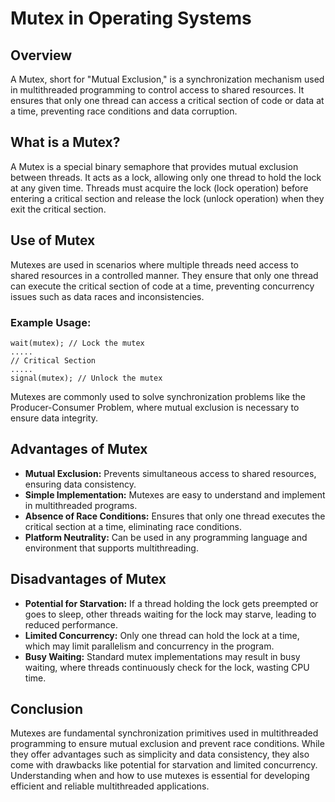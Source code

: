 # Mutex in Operating Systems

## Overview

A Mutex, short for "Mutual Exclusion," is a synchronization mechanism used in multithreaded programming to control access to shared resources. It ensures that only one thread can access a critical section of code or data at a time, preventing race conditions and data corruption.

## What is a Mutex?

A Mutex is a special binary semaphore that provides mutual exclusion between threads. It acts as a lock, allowing only one thread to hold the lock at any given time. Threads must acquire the lock (lock operation) before entering a critical section and release the lock (unlock operation) when they exit the critical section.

## Use of Mutex

Mutexes are used in scenarios where multiple threads need access to shared resources in a controlled manner. They ensure that only one thread can execute the critical section of code at a time, preventing concurrency issues such as data races and inconsistencies.

### Example Usage:

```plaintext
wait(mutex); // Lock the mutex
.....
// Critical Section
.....
signal(mutex); // Unlock the mutex
```

Mutexes are commonly used to solve synchronization problems like the Producer-Consumer Problem, where mutual exclusion is necessary to ensure data integrity.

## Advantages of Mutex

- **Mutual Exclusion:** Prevents simultaneous access to shared resources, ensuring data consistency.
- **Simple Implementation:** Mutexes are easy to understand and implement in multithreaded programs.
- **Absence of Race Conditions:** Ensures that only one thread executes the critical section at a time, eliminating race conditions.
- **Platform Neutrality:** Can be used in any programming language and environment that supports multithreading.

## Disadvantages of Mutex

- **Potential for Starvation:** If a thread holding the lock gets preempted or goes to sleep, other threads waiting for the lock may starve, leading to reduced performance.
- **Limited Concurrency:** Only one thread can hold the lock at a time, which may limit parallelism and concurrency in the program.
- **Busy Waiting:** Standard mutex implementations may result in busy waiting, where threads continuously check for the lock, wasting CPU time.

## Conclusion

Mutexes are fundamental synchronization primitives used in multithreaded programming to ensure mutual exclusion and prevent race conditions. While they offer advantages such as simplicity and data consistency, they also come with drawbacks like potential for starvation and limited concurrency. Understanding when and how to use mutexes is essential for developing efficient and reliable multithreaded applications.

